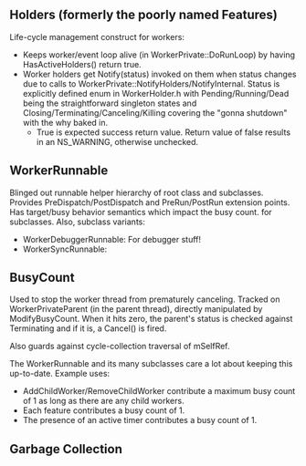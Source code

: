 ## Holders (formerly the poorly named Features) ##

Life-cycle management construct for workers:
* Keeps worker/event loop alive (in WorkerPrivate::DoRunLoop) by having
  HasActiveHolders() return true.
* Worker holders get Notify(status) invoked on them when status changes due
  to calls to WorkerPrivate::NotifyHolders/NotifyInternal.  Status is
  explicitly defined enum in WorkerHolder.h with Pending/Running/Dead being the
  straightforward singleton states and Closing/Terminating/Canceling/Killing
  covering the "gonna shutdown" with the why baked in.
  * True is expected success return value.  Return value of false results in an
    NS_WARNING, otherwise unchecked.

## WorkerRunnable ##

Blinged out runnable helper hierarchy of root class and subclasses.  Provides
PreDispatch/PostDispatch and PreRun/PostRun extension points.  Has target/busy
behavior semantics which impact the busy count.
for subclasses.  Also, subclass variants:
* WorkerDebuggerRunnable: For debugger stuff!
* WorkerSyncRunnable:

## BusyCount ##
Used to stop the worker thread from prematurely canceling.  Tracked on
WorkerPrivateParent<Derived> (in the parent thread), directly manipulated by
ModifyBusyCount.  When it hits zero, the parent's status is checked against
Terminating and if it is, a Cancel() is fired.

Also guards against cycle-collection traversal of mSelfRef.

The WorkerRunnable and its many subclasses care a lot about keeping this
up-to-date.  Example uses:
* AddChildWorker/RemoveChildWorker contribute a maximum busy count of 1 as long
  as there are any child workers.
* Each feature contributes a busy count of 1.
* The presence of an active timer contributes a busy count of 1.

## Garbage Collection ##
